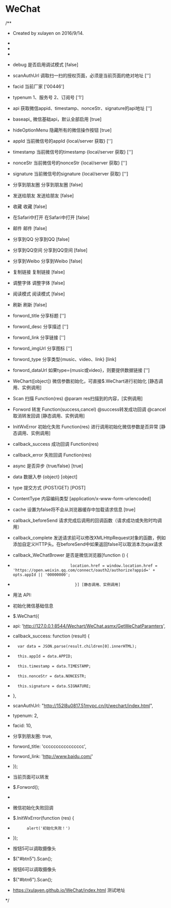 ﻿# WeChat
/**
 * Created by xulayen on 2016/9/14.
 * <script src="http://res.wx.qq.com/open/js/jweixin-1.0.0.js"></script>
 * <script src="http://ajax.googleapis.com/ajax/libs/jquery/1.5.2/jquery.min.js"></script>
 *
 * debug                        是否启用调试模式 [false]
 * scanAuthUrl                  调取扫一扫的授权页面，必须是当前页面的绝对地址 ['']
 * facid                        当前厂家 ['00446']
 * typenum                      1、服务号 2、订阅号 ['1']
 * api                          获取微信appid、timestamp、nonceStr、signature的api地址 ['']
 * baseapi_                     微信基础api，默认全部启用 [true]
 * hideOptionMenu               隐藏所有的微信操作按钮 [true]
 * appId                        当前微信号的appId {local/server 获取} ['']
 * timestamp                    当前微信号的timestamp {local/server 获取} ['']
 * nonceStr                     当前微信号的nonceStr {local/server 获取} ['']
 * signature                    当前微信号的signature {local/server 获取} ['']
 * 分享到朋友圈                 分享到朋友圈 [false]
 * 发送给朋友                   发送给朋友 [false]
 * 收藏                         收藏 [false]
 * 在Safari中打开               在Safari中打开 [false]
 * 邮件                         邮件 [false]
 * 分享到QQ                     分享到QQ [false]
 * 分享到QQ空间                 分享到QQ空间 [false]
 * 分享到Weibo                  分享到Weibo  [false]
 * 复制链接                     复制链接 [false]
 * 调整字体                     调整字体 [false]
 * 阅读模式                     阅读模式 [false]
 * 刷新                         刷新 [false]
 * forword_title                分享标题 ['']
 * forword_desc                 分享描述 ['']
 * forword_link                 分享链接 ['']
 * forword_imgUrl               分享图标 ['']
 * forword_type                 分享类型{music、video、link} [link]
 * forword_dataUrl              如果type={music或video}，则要提供数据链接 ['']
 * WeChart([object])            微信参数初始化，可直接$.WeChart进行初始化 [静态调用、实例调用]
 * Scan                         扫描 Function(res) @param res扫描到的内容，[实例调用]
 * Forword                      转发 Function(success,cancel) @success转发成功回调 @cancel取消转发回调 [静态调用、实例调用]
 * InitWxError                  初始化失败 Function(res) 进行调用初始化微信参数是否异常 [静态调用、实例调用]
 * callback_success             成功回调 Function(res)
 * callback_error               失败回调 Function(res)
 * async                        是否异步 {true/false} [true]
 * data                         数据入参 {object} [object]
 * type                         提交方式 {POST/GET} [POST]
 * ContentType                  内容编码类型 [application/x-www-form-urlencoded]
 * cache                        设置为false将不会从浏览器缓存中加载请求信息 [true]
 * callback_beforeSend          请求完成后调用的回调函数（请求成功或失败时均调用）
 * callback_complete            发送请求前可以修改XMLHttpRequest对象的函数，例如添加自定义HTTP头。在beforeSend中如果返回false可以取消本次ajax请求
 * callback_WeChatBrower        是否是微信浏览器[function () {
 *                              location.href = window.location.href = 'https://open.weixin.qq.com/connect/oauth2/authorize?appid=' + opts.appId || '00000000';
 *                                }] [静态调用、实例调用]
 * 用法 API:
 * 初始化微信基础信息
 * $.WeChart({
 *   api: 'http://127.0.0.1:8544/Wechart/WeChat.asmx/GetWeChatParamters',
 *   callback_success: function (result) {
 *       var data = JSON.parse(result.children[0].innerHTML);
 *       this.appId = data.APPID;
 *       this.timestamp = data.TIMESTAMP;
 *       this.nonceStr = data.NONCESTR;
 *       this.signature = data.SIGNATURE;
 *   },
 *   scanAuthUrl: "http://152l8u0817.51mypc.cn/jt/wechart/index.html",
 *   typenum: 2,
 *   facid: 10,
 *   分享到朋友圈: true,
 *   forword_title: 'cccccccccccccccc',
 *   forword_link: 'http://www.baidu.com/'
 *  });

 * 当前页面可以转发
 * $.Forword();
 *
 * 微信初始化失败回调
 * $.InitWxError(function (res) {
 *           alert('初始化失败！')
 * });

 * 按钮5可以调取摄像头
 * $("#btn5").Scan();

 * 按钮6可以调取摄像头
 * $("#btn6").Scan();
	
 * https://xulayen.github.io/WeChat/index.html 测试地址

 */
